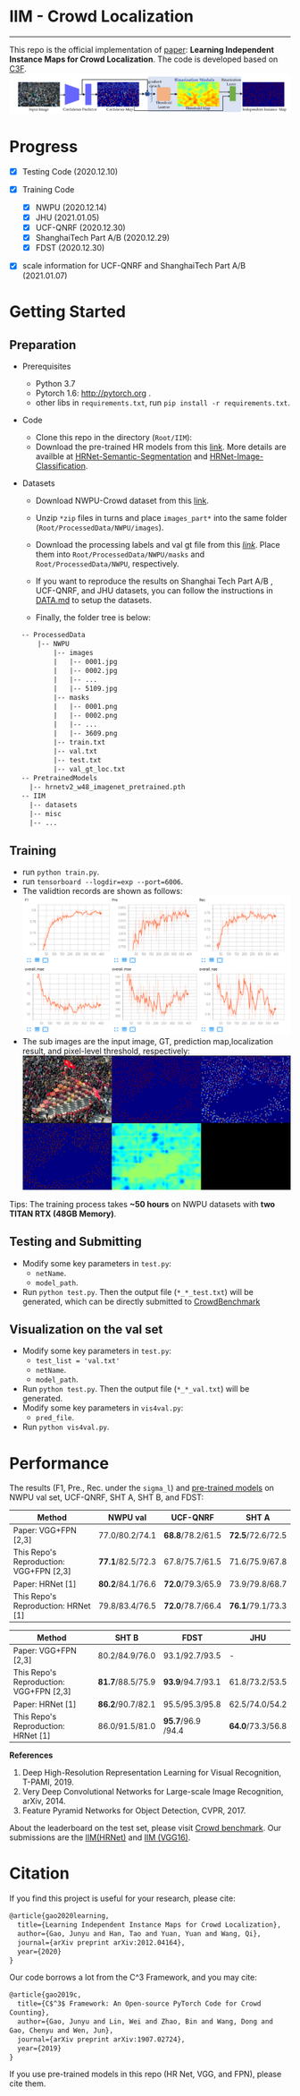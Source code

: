 # IIM - Crowd Localization

---

This repo is the official implementation of [paper](https://arxiv.org/abs/2012.04164): **Learning Independent Instance Maps for Crowd Localization**. The code is developed based on [C3F](https://github.com/gjy3035/C-3-Framework). 
![framework](./figures/iim.png)

# Progress
- [x] Testing Code (2020.12.10)
- [x] Training Code 
  - [x] NWPU (2020.12.14)
  - [x] JHU (2021.01.05)
  - [x] UCF-QNRF (2020.12.30)
  - [x] ShanghaiTech Part A/B (2020.12.29)
  - [x] FDST (2020.12.30)
- [x] scale information for UCF-QNRF and ShanghaiTech Part A/B (2021.01.07)


# Getting Started


## Preparation
-  Prerequisites
    - Python 3.7
    - Pytorch 1.6: http://pytorch.org .
    - other libs in ```requirements.txt```, run ```pip install -r requirements.txt```.
-  Code
    - Clone this repo in the directory (```Root/IIM```):
    - Download the pre-trained HR models from this [link](https://onedrive.live.com/?authkey=%21AKvqI6pBZlifgJk&cid=F7FD0B7F26543CEB&id=F7FD0B7F26543CEB%21116&parId=F7FD0B7F26543CEB%21105&action=locate). More details are availble at [HRNet-Semantic-Segmentation](https://github.com/HRNet/HRNet-Semantic-Segmentation) and  [HRNet-Image-Classification](https://github.com/HRNet/HRNet-Image-Classification).
 
- Datasets
 
    - Download NWPU-Crowd dataset from this [link](https://www.crowdbenchmark.com/nwpucrowd.html). 
    - Unzip ```*zip``` files in turns and place ```images_part*``` into the same folder (```Root/ProcessedData/NWPU/images```). 
    - Download the processing labels and val gt file from this _[link](https://mailnwpueducn-my.sharepoint.com/:f:/g/personal/gjy3035_mail_nwpu_edu_cn/EliCeOckaZVBgez6n8ZWvr4BNdwPauFJgbm88MGhHid25w?e=rtogwc)_. Place them into ```Root/ProcessedData/NWPU/masks``` and ```Root/ProcessedData/NWPU```, respectively.
 
    - If you want to reproduce the results on Shanghai Tech Part A/B , UCF-QNRF, and JHU datasets, you can follow the instructions in [DATA.md](datasets/dataset_prepare/DATA.md) to setup the datasets.
  
  - Finally, the folder tree is below:
 ```
    -- ProcessedData
		|-- NWPU
			|-- images
			|   |-- 0001.jpg
			|   |-- 0002.jpg
			|   |-- ...
			|   |-- 5109.jpg
			|-- masks
			|   |-- 0001.png
			|   |-- 0002.png
			|   |-- ...
			|   |-- 3609.png
			|-- train.txt
			|-- val.txt
			|-- test.txt
			|-- val_gt_loc.txt
	-- PretrainedModels
	  |-- hrnetv2_w48_imagenet_pretrained.pth
	-- IIM
	  |-- datasets
	  |-- misc
	  |-- ...
 ```

## Training
- run ```python train.py```.
- run ```tensorboard --logdir=exp --port=6006```.
- The validtion records are shown as follows:
   ![val_curve](./figures/curve.png)
- The sub images are the input image, GT, prediction map,localization result, and pixel-level threshold, respectively:
   ![val_curve](./figures/vis.png)
   
Tips: The training process takes **~50 hours** on NWPU datasets with **two TITAN RTX (48GB Memory)**. 


## Testing and Submitting

- Modify some key parameters in ```test.py```: 
  - ```netName```.  
  -  ```model_path```.  
- Run ```python test.py```. Then the output file (```*_*_test.txt```) will be generated, which can be directly submitted to [CrowdBenchmark](https://www.crowdbenchmark.com/nwpucrowdloc.html)

## Visualization on the val set
- Modify some key parameters in ```test.py```: 
  - ```test_list = 'val.txt'```
  - ```netName```.  
  -  ```model_path```.  
- Run ```python test.py```. Then the output file (```*_*_val.txt```) will be generated.
- Modify some key parameters in ```vis4val.py```: 
  - ```pred_file```.  
- Run  ```python vis4val.py```. 

# Performance

The results (F1, Pre., Rec. under the `sigma_l`) and [pre-trained models](https://mailnwpueducn-my.sharepoint.com/:f:/g/personal/gjy3035_mail_nwpu_edu_cn/EliCeOckaZVBgez6n8ZWvr4BNdwPauFJgbm88MGhHid25w?e=rtogwc) on NWPU val set, UCF-QNRF, SHT A, SHT B, and FDST:

|   Method   |  NWPU val  |  UCF-QNRF  |  SHT A  | 
|------------|-------|-------|--------|
| Paper:  VGG+FPN [2,3]| 77.0/80.2/74.1 | **68.8**/78.2/61.5 | **72.5**/72.6/72.5 | 
| This Repo's Reproduction:  VGG+FPN [2,3]| **77.1**/82.5/72.3| 67.8/75.7/61.5 | 71.6/75.9/67.8 |  
| Paper:  HRNet [1]   | **80.2**/84.1/76.6| **72.0**/79.3/65.9 |  73.9/79.8/68.7  | 
| This Repo's Reproduction:  HRNet [1]   | 79.8/83.4/76.5 |  **72.0**/78.7/66.4  | **76.1**/79.1/73.3 |

|   Method   |  SHT B  |  FDST |  JHU  |
|------------|---------|-------|-------|
| Paper:  VGG+FPN [2,3]|   80.2/84.9/76.0  | 93.1/92.7/93.5 | - |
| This Repo's Reproduction:  VGG+FPN [2,3] |  **81.7**/88.5/75.9 | **93.9**/94.7/93.1| 61.8/73.2/53.5 |
| Paper:  HRNet [1]   | **86.2**/90.7/82.1  |  95.5/95.3/95.8  | 62.5/74.0/54.2 |
| This Repo's Reproduction:  HRNet [1]   | 86.0/91.5/81.0 | **95.7**/96.9 /94.4 | **64.0**/73.3/56.8 |

**References**
1. Deep High-Resolution Representation Learning for Visual Recognition, T-PAMI, 2019.
2. Very Deep Convolutional Networks for Large-scale Image Recognition, arXiv, 2014.
3. Feature Pyramid Networks for Object Detection, CVPR, 2017. 

About the leaderboard on the test set, please visit [Crowd benchmark](https://www.crowdbenchmark.com/nwpucrowdloc.html).  Our submissions are the [IIM(HRNet)](https://www.crowdbenchmark.com/resultldetail.html?rid=11) and [IIM (VGG16)](https://www.crowdbenchmark.com/resultldetail.html?rid=10).




# Citation
If you find this project is useful for your research, please cite:
```
@article{gao2020learning,
  title={Learning Independent Instance Maps for Crowd Localization},
  author={Gao, Junyu and Han, Tao and Yuan, Yuan and Wang, Qi},
  journal={arXiv preprint arXiv:2012.04164},
  year={2020}
}
```

Our code borrows a lot from the C^3 Framework, and you may cite:
```
@article{gao2019c,
  title={C$^3$ Framework: An Open-source PyTorch Code for Crowd Counting},
  author={Gao, Junyu and Lin, Wei and Zhao, Bin and Wang, Dong and Gao, Chenyu and Wen, Jun},
  journal={arXiv preprint arXiv:1907.02724},
  year={2019}
}
```
If you use pre-trained models in this repo (HR Net, VGG, and FPN), please cite them. 




